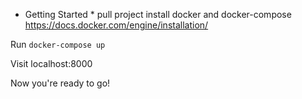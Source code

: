 * Getting Started *
pull project
install docker and docker-compose https://docs.docker.com/engine/installation/

Run
`docker-compose up`

Visit localhost:8000

Now you're ready to go!
